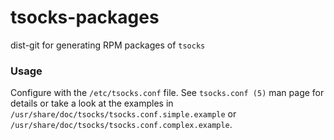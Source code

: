# tsocks-packages
dist-git for generating RPM packages of `tsocks`

### Usage
Configure with the `/etc/tsocks.conf` file. See `tsocks.conf (5)` man page for details or take a look at the examples in `/usr/share/doc/tsocks/tsocks.conf.simple.example` or `/usr/share/doc/tsocks/tsocks.conf.complex.example`.
